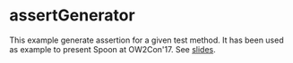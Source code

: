 # assertGenerator

This example generate assertion for a given test method. It has been used as example to present Spoon at OW2Con'17.
See [slides](https://github.com/SpoonLabs/spoon-examples/tree/master/docs/spoon_ow2Con_2017.pdf).